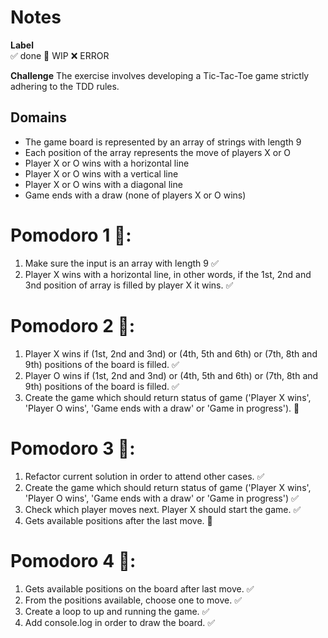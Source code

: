 # Notes

**Label**  
✅ done 🚧 WIP ❌ ERROR

**Challenge**
The exercise involves developing a Tic-Tac-Toe game strictly adhering to the TDD rules.

## Domains
- The game board is represented by an array of strings with length 9
- Each position of the array represents the move of players X or O
- Player X or O wins with a horizontal line
- Player X or O wins with a vertical line
- Player X or O wins with a diagonal line
- Game ends with a draw (none of players X or O wins)

# Pomodoro 1 🍅:
1. Make sure the input is an array with length 9 ✅
2. Player X wins with a horizontal line, in other words, if the 1st, 2nd and 3nd position of array is filled by player X it wins. ✅

# Pomodoro 2 🍅:
1. Player X wins if (1st, 2nd and 3nd) or (4th, 5th and 6th) or (7th, 8th and 9th) positions of the board is filled. ✅
2. Player O wins if (1st, 2nd and 3nd) or (4th, 5th and 6th) or (7th, 8th and 9th) positions of the board is filled. ✅
3. Create the game which should return status of game ('Player X wins', 'Player O wins', 'Game ends with a draw' or 'Game in progress'). 🚧

# Pomodoro 3 🍅:
1. Refactor current solution in order to attend other cases. ✅
2. Create the game which should return status of game ('Player X wins', 'Player O wins', 'Game ends with a draw' or 'Game in progress') ✅
3. Check which player moves next. Player X should start the game. ✅
4. Gets available positions after the last move. 🚧

# Pomodoro 4 🍅:

1. Gets available positions on the board after last move. ✅
2. From the positions available, choose one to move. ✅
3. Create a loop to up and running the game. ✅
4. Add console.log in order to draw the board. ✅
